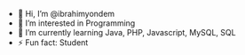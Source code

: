 - 👋 Hi, I’m @ibrahimyondem
- 👀 I’m interested in Programming  
- 🌱 I’m currently learning Java, PHP, Javascript, MySQL, SQL
- ⚡ Fun fact: Student

<!---
ibrahimyondem/ibrahimyondem is a ✨ special ✨ repository because its `README.md` (this file) appears on your GitHub profile.
You can click the Preview link to take a look at your changes.
--->
